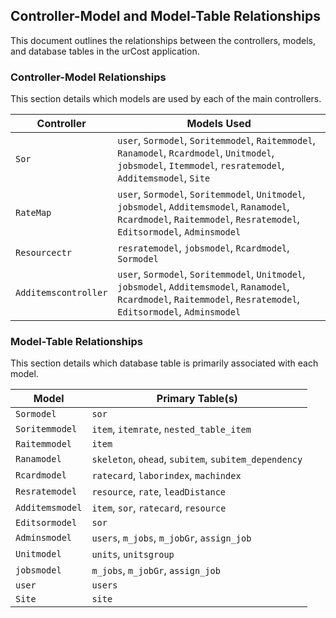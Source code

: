 ## Controller-Model and Model-Table Relationships

This document outlines the relationships between the controllers, models, and database tables in the urCost application.

### Controller-Model Relationships

This section details which models are used by each of the main controllers.

| Controller | Models Used |
|---|---|
| `Sor` | `user`, `Sormodel`, `Soritemmodel`, `Raitemmodel`, `Ranamodel`, `Rcardmodel`, `Unitmodel`, `jobsmodel`, `Itemmodel`, `resratemodel`, `Additemsmodel`, `Site` |
| `RateMap` | `user`, `Sormodel`, `Soritemmodel`, `Unitmodel`, `jobsmodel`, `Additemsmodel`, `Ranamodel`, `Rcardmodel`, `Raitemmodel`, `Resratemodel`, `Editsormodel`, `Adminsmodel` |
| `Resourcectr` | `resratemodel`, `jobsmodel`, `Rcardmodel`, `Sormodel` |
| `Additemscontroller` | `user`, `Sormodel`, `Soritemmodel`, `Unitmodel`, `jobsmodel`, `Additemsmodel`, `Ranamodel`, `Rcardmodel`, `Raitemmodel`, `Resratemodel`, `Editsormodel`, `Adminsmodel` |

### Model-Table Relationships

This section details which database table is primarily associated with each model.

| Model | Primary Table(s) |
|---|---|
| `Sormodel` | `sor` |
| `Soritemmodel` | `item`, `itemrate`, `nested_table_item` |
| `Raitemmodel` | `item` |
| `Ranamodel` | `skeleton`, `ohead`, `subitem`, `subitem_dependency` |
| `Rcardmodel` | `ratecard`, `laborindex`, `machindex` |
| `Resratemodel` | `resource`, `rate`, `leadDistance` |
| `Additemsmodel` | `item`, `sor`, `ratecard`, `resource` |
| `Editsormodel` | `sor` |
| `Adminsmodel` | `users`, `m_jobs`, `m_jobGr`, `assign_job` |
| `Unitmodel` | `units`, `unitsgroup` |
| `jobsmodel` | `m_jobs`, `m_jobGr`, `assign_job` |
| `user` | `users` |
| `Site` | `site` |

